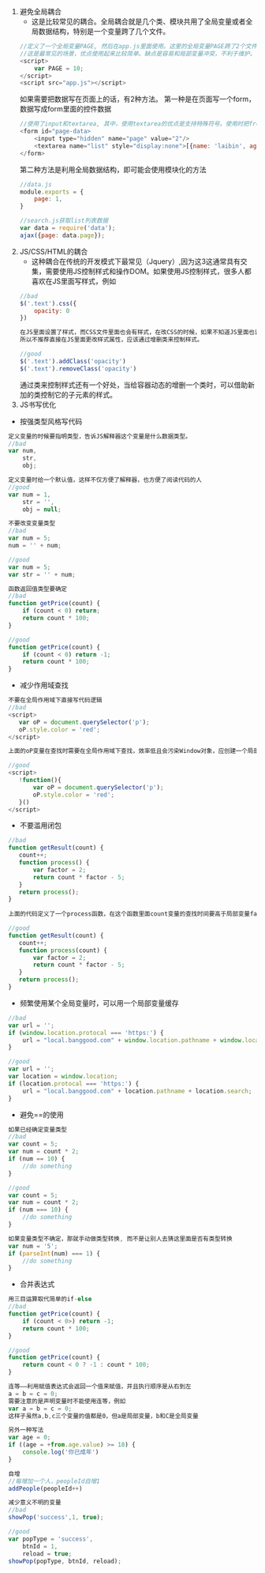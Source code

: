 1. 避免全局耦合
    - 这是比较常见的耦合。全局耦合就是几个类、模块共用了全局变量或者全局数据结构，特别是一个变量跨了几个文件。
    ```javascript
    //定义了一个全局变量PAGE, 然后在app.js里面使用。这里的全局变量PAGE跨了2个文件，一个HTML, 一个JS。在app.js里面突然冒出来了个PAGE变量，后续维护这个代码的人很容易找不到它的定义。
    //这是最常见的场景，优点使用起来比较简单。缺点是容易和局部变量冲突，不利于维护。
    <script>
        var PAGE = 10;
    </script>
    <script src="app.js"></script>
    ```
    如果需要把数据写在页面上的话，有2种方法。
    第一种是在页面写一个form，数据写成form里面的控件数据
    ```javascript
    //使用了input和textarea, 其中，使用textarea的优点是支持特殊符号。使用时把from数据序列化
    <form id="page-data>
        <input type="hidden" name="page" value="2"/>
        <textarea name="list" style="display:none">[{name: 'laibin', age: 23}]</textarea>
    </form>
    ```
    第二种方法是利用全局数据结构，即可能会使用模块化的方法
    ```javascript
    //data.js
    module.exports = {
        page: 1,
    }

    //search.js获取list列表数据
    var data = require('data');
    ajax({page: data.page});
    ``` 
2. JS/CSS/HTML的耦合
    - 这种耦合在传统的开发模式下最常见（Jquery）,因为这3这通常具有交集，需要使用JS控制样式和操作DOM。如果使用JS控制样式，很多人都喜欢在JS里面写样式，例如
    ```javascript
    //bad
    $('.text').css({
        opacity: 0
    })

    在JS里面设置了样式，而CSS文件里面也会有样式，在改CSS的时候，如果不知道JS里面也设置了样式，那么可能会发生冲突。
    所以不推荐直接在JS里面更改样式属性，应该通过增删类来控制样式。

    //good
    $('.text').addClass('opacity')
    $('.text').removeClass('opacity')
    ``` 
    通过类来控制样式还有一个好处，当给容器动态的增删一个类时，可以借助新加的类控制它的子元素的样式。
3. JS书写优化
 - 按强类型风格写代码
 ```javascript
 定义变量的时候要指明类型，告诉JS解释器这个变量是什么数据类型。
 //bad
 var num,
     str,
     obj;

 定义变量时给一个默认值，这样不仅方便了解释器，也方便了阅读代码的人
 //good
 var num = 1,
     str = '',
     obj = null;
 ```
 ```javascript
 不要改变变量类型
 //bad
 var num = 5;
 num = '' + num;

 //good
 var num = 5;
 var str = '' + num;
 ```
 ```javascript
 函数返回值类型要确定
 //bad
 function getPrice(count) {
     if (count < 0) return;
     return count * 100;
 }

 //good
 function getPrice(count) {
     if (count < 0) return -1;
     return count * 100;
 }
 ```
 - 减少作用域查找
 ```javascript
 不要在全局作用域下直接写代码逻辑
 //bad
 <script>
    var oP = document.querySelector('p');
    oP.style.color = 'red';
 </script>

 上面的oP变量在查找时需要在全局作用域下查找，效率低且会污染Window对象，应创建一个局部作用域，局部作用域的查找是很快的   

 //good
 <script>
    !function(){
        var oP = document.querySelector('p');
        oP.style.color = 'red';
    }()
 </script>
 ```
 - 不要滥用闭包
 ```javascript
//bad 
function getResult(count) {
    count++;
    function process() {
        var factor = 2;
        return count * factor - 5;
    }
    return process();
}
    
上面的代码定义了一个process函数，在这个函数里面count变量的查找时间要高于局部变量factor

//good
function getResult(count) {
    count++;
    function process(count) {
        var factor = 2;
        return count * factor - 5;
    }
    return process();
}    
 ```
- 频繁使用某个全局变量时，可以用一个局部变量缓存
```javascript
//bad
var url = '';
if (window.location.protocal === 'https:') {
    url = "local.banggood.com" + window.location.pathname + window.location.search;
}

//good
var url = '';
var location = window.location;
if (location.protocal === 'https:') {
    url = "local.banggood.com" + location.pathname + location.search;
}
``` 
- 避免==的使用
```javascript
如果已经确定变量类型
//bad
var count = 5;
var num = count * 2;
if (num == 10) {
    //do something
}

//good
var count = 5;
var num = count * 2;
if (num === 10) {
    //do something
}

如果变量类型不确定，那就手动做类型转换, 而不是让别人去猜这里面是否有类型转换
var num = '5';
if (parseInt(num) === 1) {
    //do something
}
```
- 合并表达式
```javascript
用三目运算取代简单的if-else
//bad
function getPrice(count) {
    if (count < 0>) return -1;
    return count * 100;
}

//good
function getPrice(count) {
    return count < 0 ? -1 : count * 100;
}
```
```javascript
连等——利用赋值表达式会返回一个值来赋值，并且执行顺序是从右到左
a = b = c = 0;
需要注意的是声明变量时不能使用连等，例如
var a = b = c = 0;
这样子虽然a,b,c三个变量的值都是0，但a是局部变量，b和C是全局变量

另外一种写法
var age = 0;
if ((age = +from.age.value) >= 18) {
    console.log('你已成年')
}
```
```javascript
自增
//每增加一个人，peopleId自增1
addPeople(peopleId++)
```
```javascript
减少意义不明的变量
//bad
showPop('success',1, true);

//good
var popType = 'success',
    btnId = 1,
    reload = true;
showPop(popType, btnId, reload);    
```